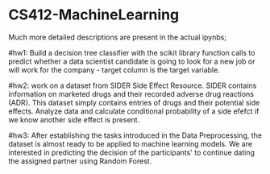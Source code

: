 # CS412-MachineLearning
Much more detailed descriptions are present in the actual ipynbs;

#hw1: Build a decision tree classifier with the scikit library function calls to predict whether a data scientist candidate is going to look for a new job or will work for the company - target column is the target variable.

#hw2: work on a dataset from SIDER Side Effect Resource. SIDER contains information on marketed drugs and their recorded adverse drug reactions (ADR). This dataset simply contains entries of drugs and their potential side effects. Analyze data and calculate conditional probability of a side efefct if we know another side effect is present. 

#hw3: After establishing the tasks introduced in the Data Preprocessing, the dataset is almost ready to be applied to machine learning models. We are interested in predicting the decision of the participants' to continue dating the assigned partner using Random Forest.
